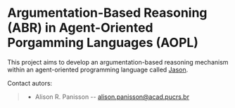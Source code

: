 # Argumentation-Based Reasoning (ABR) in Agent-Oriented Porgamming Languages (AOPL)

This project aims to develop an argumentation-based reasoning mechanism within an agent-oriented programming language called [Jason](http://jason.sf.net/).

Contact autors:

> * Alison R. Panisson -- alison.panisson@acad.pucrs.br

